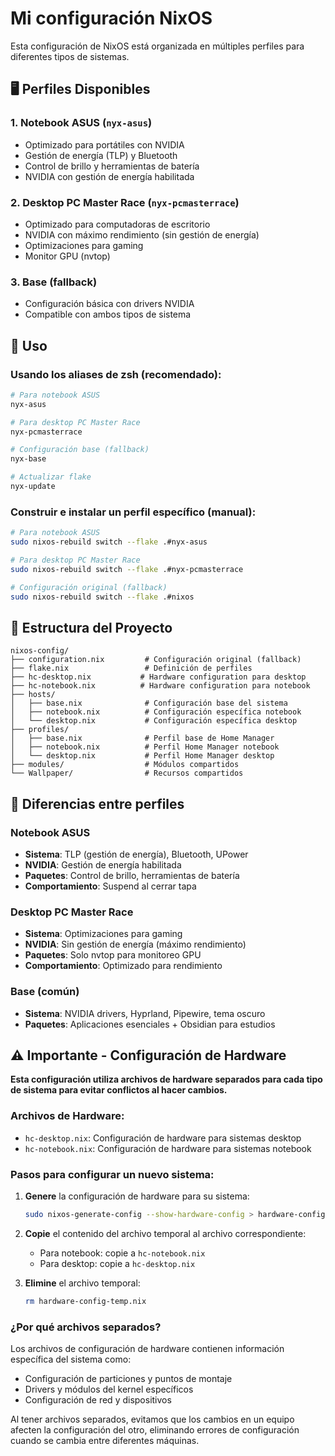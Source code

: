 # Mi configuración NixOS

Esta configuración de NixOS está organizada en múltiples perfiles para diferentes tipos de sistemas.

## 🖥️ Perfiles Disponibles

### 1. **Notebook ASUS** (`nyx-asus`)

- Optimizado para portátiles con NVIDIA
- Gestión de energía (TLP) y Bluetooth
- Control de brillo y herramientas de batería
- NVIDIA con gestión de energía habilitada

### 2. **Desktop PC Master Race** (`nyx-pcmasterrace`)

- Optimizado para computadoras de escritorio
- NVIDIA con máximo rendimiento (sin gestión de energía)
- Optimizaciones para gaming
- Monitor GPU (nvtop)

### 3. **Base** (fallback)

- Configuración básica con drivers NVIDIA
- Compatible con ambos tipos de sistema

## 🚀 Uso

### Usando los aliases de zsh (recomendado):

```bash
# Para notebook ASUS
nyx-asus

# Para desktop PC Master Race
nyx-pcmasterrace

# Configuración base (fallback)
nyx-base

# Actualizar flake
nyx-update
```

### Construir e instalar un perfil específico (manual):

```bash
# Para notebook ASUS
sudo nixos-rebuild switch --flake .#nyx-asus

# Para desktop PC Master Race
sudo nixos-rebuild switch --flake .#nyx-pcmasterrace

# Configuración original (fallback)
sudo nixos-rebuild switch --flake .#nixos
```

## 📁 Estructura del Proyecto

```
nixos-config/
├── configuration.nix         # Configuración original (fallback)
├── flake.nix                 # Definición de perfiles
├── hc-desktop.nix           # Hardware configuration para desktop
├── hc-notebook.nix          # Hardware configuration para notebook
├── hosts/
│   ├── base.nix              # Configuración base del sistema
│   ├── notebook.nix          # Configuración específica notebook
│   └── desktop.nix           # Configuración específica desktop
├── profiles/
│   ├── base.nix              # Perfil base de Home Manager
│   ├── notebook.nix          # Perfil Home Manager notebook
│   └── desktop.nix           # Perfil Home Manager desktop
├── modules/                  # Módulos compartidos
└── Wallpaper/                # Recursos compartidos
```

## 🔧 Diferencias entre perfiles

### **Notebook ASUS**

- **Sistema**: TLP (gestión de energía), Bluetooth, UPower
- **NVIDIA**: Gestión de energía habilitada
- **Paquetes**: Control de brillo, herramientas de batería
- **Comportamiento**: Suspend al cerrar tapa

### **Desktop PC Master Race**

- **Sistema**: Optimizaciones para gaming
- **NVIDIA**: Sin gestión de energía (máximo rendimiento)
- **Paquetes**: Solo nvtop para monitoreo GPU
- **Comportamiento**: Optimizado para rendimiento

### **Base (común)**

- **Sistema**: NVIDIA drivers, Hyprland, Pipewire, tema oscuro
- **Paquetes**: Aplicaciones esenciales + Obsidian para estudios

## ⚠️ Importante - Configuración de Hardware

**Esta configuración utiliza archivos de hardware separados para cada tipo de sistema para evitar conflictos al hacer cambios.**

### Archivos de Hardware:

- `hc-desktop.nix`: Configuración de hardware para sistemas desktop
- `hc-notebook.nix`: Configuración de hardware para sistemas notebook

### Pasos para configurar un nuevo sistema:

1. **Genere** la configuración de hardware para su sistema:

   ```bash
   sudo nixos-generate-config --show-hardware-config > hardware-config-temp.nix
   ```

2. **Copie** el contenido del archivo temporal al archivo correspondiente:

   - Para notebook: copie a `hc-notebook.nix`
   - Para desktop: copie a `hc-desktop.nix`

3. **Elimine** el archivo temporal:
   ```bash
   rm hardware-config-temp.nix
   ```

### ¿Por qué archivos separados?

Los archivos de configuración de hardware contienen información específica del sistema como:

- Configuración de particiones y puntos de montaje
- Drivers y módulos del kernel específicos
- Configuración de red y dispositivos

Al tener archivos separados, evitamos que los cambios en un equipo afecten la configuración del otro, eliminando errores de configuración cuando se cambia entre diferentes máquinas.
